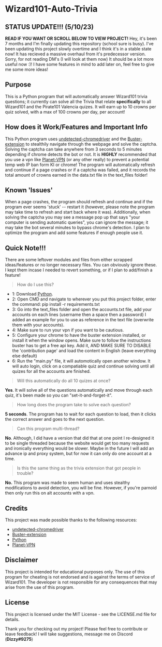 # Wizard101-Auto-Trivia

## STATUS UPDATE!!! (5/10/23)
**READ IF YOU WANT OR SCROLL BELOW TO VIEW PROJECT!** Hey, it's been 7 months and I'm finally updating this repository (school sure is busy). I've been updating this project slowly overtime and I think it's in a stable state now! It has recieved a massive overhaul from it's predecessor version. Sorry, for not reading DM's (I will look at them now) It should be a lot more useful now :)! I have some features in mind to add later on, feel free to give me some more ideas!
##

## Purpose
This is a Python program that will automatically answer Wizard101 trivia questions; it currently can solve all the Trivia that relate **specifically** to all Wizard101 and the Pirate101 Valencia quizes. It will earn up to 10 crowns per quiz solved, with a max of 100 crowns per day, per account!

## How does it Work/Features and Important Info
This Python program uses [undetected-chromedriver](https://github.com/ultrafunkamsterdam/undetected-chromedriver) and the [Buster-extension](https://chrome.google.com/webstore/detail/buster-captcha-solver-for/mpbjkejclgfgadiemmefgebjfooflfhl) to stealthily navigate through the webpage and solve the captcha. Solving the captcha can take anywhere from 3 seconds to 5 minutes depending if chrome detects the bot or not. It is **HIGHLY** recommended that you use a vpn like [Planet-VPN](https://freevpnplanet.com/) (or any other really) to prevent a potential temp web IP ban form KI or chrome! The program will automatically refresh and continue if a page crashes or if a captcha was failed, and it records the total amount of crowns earned in the data.txt file in the text_files folder!

## Known 'Issues'
When a page crashes, the program should refresh and continue and if the program ever seems 'stuck' -- restart it (however, please note the program may take time to refresh and start back where it was). Additionally, when solving the captcha you may see a message pop up that says "your computer is sending automatic queries", you can ignore the message; it may take the bot several minutes to bypass chrome's detection. I plan to optimize the program and add some features if enough people use it.

## Quick Note!!!
There are some leftover modules and files from either scrapped ideas/features or no longer necessary files. You can obviously ignore these. I kept them incase I needed to revert something, or if I plan to add/finish a feature! 

> How do I use this?

* 1: Download [Python](https://www.python.org/).
* 2: Open CMD and navigate to wherever you put this project folder, enter the command: pip install -r requirements.txt
* 3: Go into the text_files folder and open the accounts.txt file, add your accounts on each lines (username then a space then a password) I added an example for you to use as reference in the text file (overwrite them with your accounts).
* 4: Make sure to run your vpn if you want to be cautious.
* 5: Configure your chrome to have the buster extension installed, or install it when the window opens. Make sure to follow the instructions buster has to get a free api key. Add it, AND MAKE SURE TO DISABLE the 'contribution page' and load the content in English (leave everything else default)
* 6: Run the "main.py" file, it will automotically open another window. It will auto login, click on a compatiable quiz and continue solving until all quizes for all the accounts are finished.

> Will this automatically do all 10 quizes at once?

**Yes**. It will solve all of the questions automatically and move through each quiz, it's been made so you can "set-it-and-forget-it".

> How long does the program take to solve each question?

**5 seconds**. The program has to wait for each question to load, then it clicks the correct answer and goes to the next question.

> Can this program multi-thread?

**No**. Although, I did have a version that did that at one point I re-designed it to be single threaded because the website would get too many requests and ironically everything would be slower. Maybe in the future I will add an advance ip and proxy system, but for now it can only do one account at a time.

> Is this the same thing as the trivia extension that got people in trouble?

**No.** This program was made to seem human and uses stealthy modifications to avoid detection, you will be fine. However, if you're parnoid then only run this on alt accounts with a vpn.

## Credits
This project was made possible thanks to the following resources:
* [undetected-chromedriver](https://github.com/ultrafunkamsterdam/undetected-chromedriver)
* [Buster-extension](https://chrome.google.com/webstore/detail/buster-captcha-solver-for/mpbjkejclgfgadiemmefgebjfooflfhl)
* [Python](https://www.python.org/)
* [Planet-VPN](https://freevpnplanet.com/)

## Disclaimer
This project is intended for educational purposes only. The use of this program for cheating is not endorsed and is against the terms of service of Wizard101. The developer is not responsible for any consequences that may arise from the use of this program.

## License
This project is licensed under the MIT License - see the LICENSE.md file for details.

Thank you for checking out my project! Please feel free to contribute or leave feedback! I will take suggestions, message me on Discord (**Dizzy#9275**)
